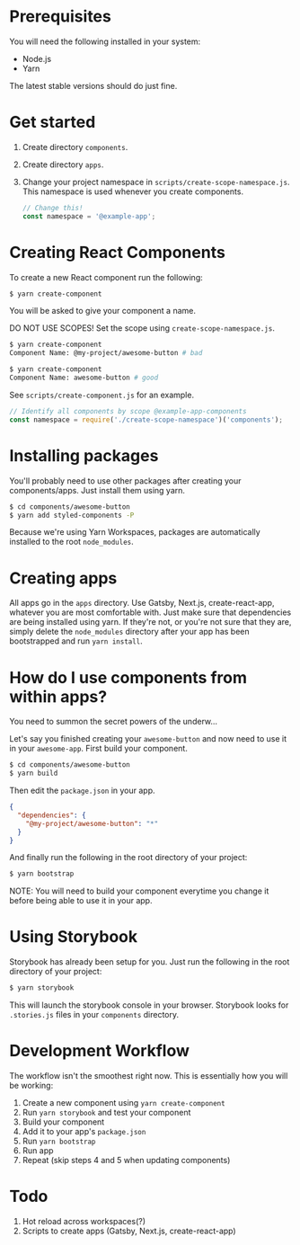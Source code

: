 # Prerequisites

You will need the following installed in your system:
- Node.js
- Yarn

The latest stable versions should do just fine.

# Get started

1. Create directory `components`.
2. Create directory `apps`.
3. Change your project namespace in `scripts/create-scope-namespace.js`. This namespace is used whenever you create components.

    ```javascript
    // Change this!
    const namespace = '@example-app';
    ```

# Creating React Components

To create a new React component run the following:

```bash
$ yarn create-component
```

You will be asked to give your component a name.

DO NOT USE SCOPES! Set the scope using `create-scope-namespace.js`.

```bash
$ yarn create-component
Component Name: @my-project/awesome-button # bad
```

```bash
$ yarn create-component
Component Name: awesome-button # good
```

See `scripts/create-component.js` for an example.

```javascript
// Identify all components by scope @example-app-components
const namespace = require('./create-scope-namespace')('components');
```

# Installing packages

You'll probably need to use other packages after creating your components/apps. Just install them using yarn.

```bash
$ cd components/awesome-button
$ yarn add styled-components -P
```

Because we're using Yarn Workspaces, packages are automatically installed to the root `node_modules`.

# Creating apps

All apps go in the `apps` directory. Use Gatsby, Next.js, create-react-app, whatever you are most comfortable with. Just make sure that dependencies are being installed using yarn. If they're not, or you're not sure that they are, simply delete the `node_modules` directory after your app has been bootstrapped and run `yarn install`.

# How do I use components from within apps?

You need to summon the secret powers of the underw...

Let's say you finished creating your `awesome-button` and now need to use it in your `awesome-app`. First build your component.

```bash
$ cd components/awesome-button
$ yarn build
```

Then edit the `package.json` in your app.

```json
{
  "dependencies": {
    "@my-project/awesome-button": "*"
  }
}
```

And finally run the following in the root directory of your project:

```bash
$ yarn bootstrap
```

NOTE: You will need to build your component everytime you change it before being able to use it in your app.

# Using Storybook

Storybook has already been setup for you. Just run the following in the root directory of your project:

```bash
$ yarn storybook
```

This will launch the storybook console in your browser. Storybook looks for `.stories.js` files in your `components` directory.

# Development Workflow

The workflow isn't the smoothest right now. This is essentially how you will be working:

1. Create a new component using `yarn create-component`
2. Run `yarn storybook` and test your component
3. Build your component
4. Add it to your app's `package.json`
5. Run `yarn bootstrap`
6. Run app
7. Repeat (skip steps 4 and 5 when updating components)

# Todo

1. Hot reload across workspaces(?)
2. Scripts to create apps (Gatsby, Next.js, create-react-app)